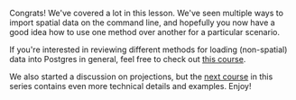 Congrats! We've covered a lot in this lesson. We've seen multiple ways 
to import spatial data on the command line, and hopefully you now have a good 
idea how to use one method over another for a particular scenario. 

If you're interested in reviewing different methods for loading (non-spatial) data into 
Postgres in general, feel free to check out [this course](https://learn.crunchydata.com/postgresql-devel/courses/basics/import).

We also started a discussion on projections, but the [next course](https://learn.crunchydata.com/postgis/projection/)
 in this series contains even more technical details and examples. Enjoy!
 